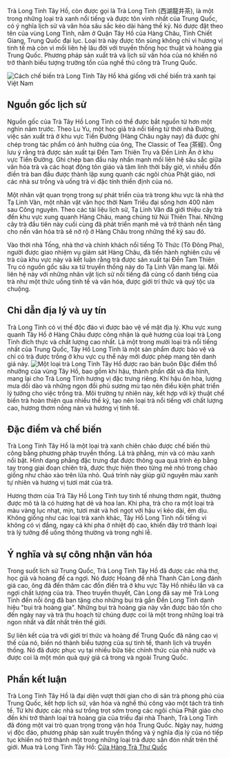 Trà Long Tỉnh Tây Hồ, còn được gọi là Trà Long Tỉnh (西湖龍井茶), là một trong những loại trà xanh nổi tiếng và được tôn vinh nhất của Trung Quốc, có ý nghĩa lịch sử và văn hóa sâu sắc kéo dài hàng thế kỷ. Nó được đặt theo tên của vùng Long Tỉnh, nằm ở Quận Tây Hồ của Hàng Châu, Tỉnh Chiết Giang, Trung Quốc đại lục. Loại trà này được tôn sùng không chỉ vì hương vị tinh tế mà còn vì mối liên hệ lâu đời với truyền thống học thuật và hoàng gia Trung Quốc. Phương pháp sản xuất trà và lịch sử văn hóa của nó khiến nó trở thành biểu tượng trường tồn của nghề thủ công trà Trung Quốc.

![Cách chế biến trà Long Tỉnh Tây Hồ khá giống với chế biến trà xanh tại Việt Nam](https://blogger.googleusercontent.com/img/b/R29vZ2xl/AVvXsEimPuT8vf7g1sM0QBgF_NNvsDGBSsz3pKF3oOWn-RihSolQzxn0mfz1K-y16NdWFctv1Xxxy04D638BCX9PEqg4hg-Ye7ksWxiWyBJC2BzZQVgnr54kAEh9vfzN6GSN5zxGbSXeWZ9o6x2CVbNty35V0hbRba6FuC00fJyK7VYoCVUezxX5pViYpf47qUM/w104-h97-rw/Tr%C3%A0%20Long%20T%E1%BB%89nh.png)

## Nguồn gốc lịch sử
Nguồn gốc của Trà Tây Hồ Long Tỉnh có thể được bắt nguồn từ hơn một nghìn năm trước. Theo Lu Yu, một học giả trà nổi tiếng từ thời nhà Đường, việc sản xuất trà ở khu vực Tiền Đường (Hàng Châu ngày nay) đã được ghi chép trong tác phẩm có ảnh hưởng của ông, The Classic of Tea (茶經). Ông lưu ý rằng trà được sản xuất tại Đền Tam Thiên Trụ và Đền Linh Ẩn ở khu vực Tiền Đường. Ghi chép ban đầu này nhấn mạnh mối liên hệ sâu sắc giữa văn hóa trà và các hoạt động tôn giáo và tâm linh thời bấy giờ, vì nhiều đồn điền trà ban đầu được thành lập xung quanh các ngôi chùa Phật giáo, nơi các nhà sư trồng và uống trà vì đặc tính thiền định của nó.

Một nhân vật quan trọng trong sự phát triển của trà trong khu vực là nhà thơ Tạ Linh Vân, một nhân vật văn học thời Nam Triều đại sống hơn 400 năm sau Công nguyên. Theo các tài liệu lịch sử, Tạ Linh Vân đã giới thiệu cây trà đến khu vực xung quanh Hàng Châu, mang chúng từ Núi Thiên Thai. Những cây trà đầu tiên này cuối cùng đã phát triển mạnh mẽ và trở thành nền tảng cho nền văn hóa trà sẽ nở rộ ở Hàng Châu trong những thế kỷ sau đó.

Vào thời nhà Tống, nhà thơ và chính khách nổi tiếng Tô Thức (Tô Đông Pha), người được giao nhiệm vụ giám sát Hàng Châu, đã tiến hành nghiên cứu về trà của khu vực này và kết luận rằng trà được sản xuất tại Đền Tam Thiên Trụ có nguồn gốc sâu xa từ truyền thống này do Tạ Linh Vân mang lại. Mối liên hệ này với những nhân vật lịch sử nổi tiếng đã củng cố danh tiếng của trà như một thức uống tinh tế và văn hóa, được giới trí thức và quý tộc ưa chuộng.

## Chỉ dẫn địa lý và uy tín
Trà Long Tỉnh có vị thế độc đáo vì được bảo vệ về mặt địa lý. Khu vực xung quanh Tây Hồ ở Hàng Châu được công nhận là quê hương của loại trà Long Tỉnh đích thực và chất lượng cao nhất. Là một trong mười loại trà nổi tiếng nhất của Trung Quốc, Tây Hồ Long Tỉnh là một sản phẩm được bảo vệ và chỉ có trà được trồng ở khu vực cụ thể này mới được phép mang tên danh giá này.
![Một loại trà Long Tỉnh Tây Hồ được rao bán buôn](https://blogger.googleusercontent.com/img/b/R29vZ2xl/AVvXsEgi_4iIaWn-Zx4BY-Hv9ov5Au5fmsRl5SROwYSR2MqHIXzgoSFfKVZZa3KKKcd_AnCVSO8v1gsTnKu3gooqXdxyCmYDTyO9fKJWr_uCNQManM_He-mS9zsl3jP-gG_ejxzPCs151DhFVJSnZWPyK6Ec7At0-G4qCPHx7WI4XcOS180iOUqn2Ph_gxmj8eE/s16000-rw/%C4%91%C3%A1nh%20gi%C3%A1%20tr%C3%A0%20long%20t%E1%BB%89nh%20Trung%20Qu%E1%BB%91c.png)
Đặc điểm thổ nhưỡng của vùng Tây Hồ, bao gồm khí hậu, thành phần đất và địa hình, mang lại cho Trà Long Tỉnh hương vị đặc trưng riêng. Khí hậu ôn hòa, lượng mưa dồi dào và những ngọn đồi phủ sương mù tạo nên điều kiện phát triển lý tưởng cho việc trồng trà. Môi trường tự nhiên này, kết hợp với kỹ thuật chế biến trà hoàn thiện qua nhiều thế kỷ, tạo nên loại trà nổi tiếng với chất lượng cao, hương thơm nồng nàn và hương vị tinh tế.

## Đặc điểm và chế biến
Trà Long Tỉnh Tây Hồ là một loại trà xanh chiên chảo được chế biến thủ công bằng phương pháp truyền thống. Lá trà phẳng, mịn và có màu xanh nổi bật. Hình dạng phẳng đặc trưng đạt được thông qua quá trình ép bằng tay trong giai đoạn chiên trà, được thực hiện theo từng mẻ nhỏ trong chảo giống như chảo xào trên lửa nhỏ. Quá trình này giúp giữ nguyên màu xanh tự nhiên và hương vị tươi mát của trà.

Hương thơm của Trà Tây Hồ Long Tỉnh tuy tinh tế nhưng thơm ngát, thường được mô tả là có hương hạt dẻ và hoa lan. Khi pha, trà cho ra một loại trà màu vàng lục nhạt, mịn, tươi mát và hơi ngọt với hậu vị kéo dài, êm dịu. Không giống như các loại trà xanh khác, Tây Hồ Long Tỉnh nổi tiếng vì không có vị đắng, ngay cả khi pha ở nhiệt độ cao, khiến đây trở thành loại trà lý tưởng để uống thông thường và trong nghi lễ.

## Ý nghĩa và sự công nhận văn hóa
Trong suốt lịch sử Trung Quốc, Trà Long Tỉnh Tây Hồ đã được các nhà thơ, học giả và hoàng đế ca ngợi. Nó được Hoàng đế nhà Thanh Càn Long đánh giá cao, ông đã đến thăm các đồn điền trà ở khu vực Tây Hồ nhiều lần và ca ngợi chất lượng của trà. Theo truyền thuyết, Càn Long đã say mê Trà Long Tỉnh đến nỗi ông đã ban tặng cho những bụi trà gần Đền Long Tỉnh danh hiệu "bụi trà hoàng gia". Những bụi trà hoàng gia này vẫn được bảo tồn cho đến ngày nay và trà thu hoạch từ chúng được coi là một trong những loại trà ngon nhất và đắt nhất trên thế giới.

Sự liên kết của trà với giới trí thức và hoàng đế Trung Quốc đã nâng cao vị thế của nó, biến nó thành biểu tượng của sự tinh tế, thanh lịch và truyền thống. Nó đã được phục vụ tại nhiều bữa tiệc chính thức của nhà nước và được coi là một món quà quý giá cả trong và ngoài Trung Quốc.

## Phần kết luận
Trà Long Tỉnh Tây Hồ là đại diện vượt thời gian cho di sản trà phong phú của Trung Quốc, kết hợp lịch sử, văn hóa và nghề thủ công vào một tách trà tinh tế. Từ khi được các nhà sư trồng trọt sớm trong các ngôi chùa Phật giáo cho đến khi trở thành loại trà hoàng gia của triều đại nhà Thanh, Trà Long Tỉnh đã đóng một vai trò quan trọng trong văn hóa Trung Quốc. Ngày nay, hương vị độc đáo, phương pháp sản xuất truyền thống và ý nghĩa địa lý của nó tiếp tục khiến nó trở thành một trong những loại trà được săn đón nhất trên thế giới.
Mua trà Long Tỉnh Tây Hồ: [Cửa Hàng Trà Thư Quốc](https://www.tra-thu-quoc.com/p/phong-trung-bay-tra-cua-hang-tra.html)
